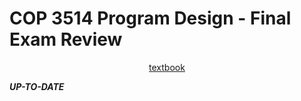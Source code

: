 # COP 3514 Program Design - Final Exam Review

<p style="text-align:center">
    <a href="../textbooks/COP3514_textbook.pdf">textbook</a>
</p>

***UP-TO-DATE***